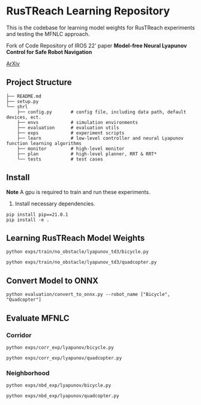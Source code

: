 # RusTReach Learning Repository

This is the codebase for learning model weights for RusTReach experiments and testing the MFNLC approach.

Fork of Code Repository of IROS 22' paper **Model-free Neural Lyapunov Control for Safe Robot Navigation**

[ArXiv](https://arxiv.org/abs/2203.01190) 


## Project Structure

```
├── README.md
├── setup.py
└── shrl
    ├── config.py       # config file, including data path, default devices, ect. 
    ├── envs            # simulation environments
    ├── evaluation      # evaluation utils
    ├── exps            # experiment scripts
    ├── learn           # low-level controller and neural Lyapunov function learning algorithms
    ├── monitor         # high-level monitor
    ├── plan            # high-level planner, RRT & RRT*
    └── tests           # test cases
```

## Install
**Note** A gpu is required to train and run these experiments.

1. Install necessary dependencies.

```commandline
pip install pip==21.0.1
pip install -e .
```

## Learning RusTReach Model Weights
 
```shell
python exps/train/no_obstacle/lyapunov_td3/bicycle.py
```

```shell
python exps/train/no_obstacle/lyapunov_td3/quadcopter.py
```


## Convert Model to ONNX

```shell
python evaluation/convert_to_onnx.py --robot_name ["Bicycle", "Quadcopter"]
```

## Evaluate MFNLC

### Corridor

```shell
python exps/corr_exp/lyapunov/bicycle.py
```

```shell
python exps/corr_exp/lyapunov/quadcopter.py
```

### Neighborhood

```shell
python exps/nbd_exp/lyapunov/bicycle.py
```

```shell
python exps/nbd_exp/lyapunov/quadcopter.py
```